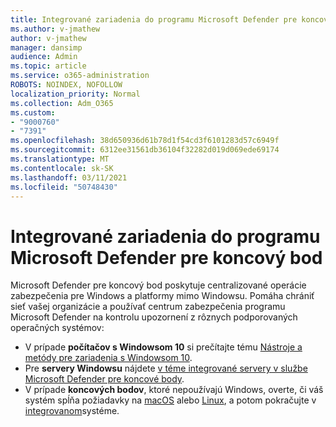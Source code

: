 ```yaml
---
title: Integrované zariadenia do programu Microsoft Defender pre koncový bod
ms.author: v-jmathew
author: v-jmathew
manager: dansimp
audience: Admin
ms.topic: article
ms.service: o365-administration
ROBOTS: NOINDEX, NOFOLLOW
localization_priority: Normal
ms.collection: Adm_O365
ms.custom:
- "9000760"
- "7391"
ms.openlocfilehash: 38d650936d61b78d1f54cd3f6101283d57c6949f
ms.sourcegitcommit: 6312ee31561db36104f32282d019d069ede69174
ms.translationtype: MT
ms.contentlocale: sk-SK
ms.lasthandoff: 03/11/2021
ms.locfileid: "50748430"
---
```

# <a name="onboard-devices-to-microsoft-defender-for-endpoint"></a>Integrované zariadenia do programu Microsoft Defender pre koncový bod

Microsoft Defender pre koncový bod poskytuje centralizované operácie zabezpečenia pre Windows a platformy mimo Windowsu. Pomáha chrániť sieť vašej organizácie a používať centrum zabezpečenia programu Microsoft Defender na kontrolu upozornení z rôznych podporovaných operačných systémov:

- V prípade **počítačov s Windowsom 10** si prečítajte tému [Nástroje a metódy pre zariadenia s Windowsom 10](https://go.microsoft.com/fwlink/?linkid=2143460).
- Pre **servery Windowsu** nájdete [v téme integrované servery v službe Microsoft Defender pre koncové body](https://go.microsoft.com/fwlink/?linkid=2143627).
- V prípade **koncových bodov**, ktoré nepoužívajú Windows, overte, či váš systém spĺňa požiadavky na [macOS](https://go.microsoft.com/fwlink/?linkid=2143461) alebo [Linux](https://go.microsoft.com/fwlink/?linkid=2143462), a potom pokračujte v [integrovanom](https://go.microsoft.com/fwlink/?linkid=2143628)systéme.
